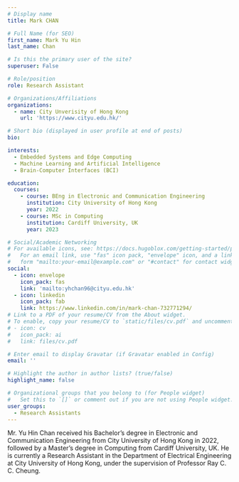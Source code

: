 ```yaml
---
# Display name
title: Mark CHAN

# Full Name (for SEO)
first_name: Mark Yu Hin
last_name: Chan

# Is this the primary user of the site?
superuser: False

# Role/position
role: Research Assistant

# Organizations/Affiliations
organizations:
  - name: City Unverisity of Hong Kong
    url: 'https://www.cityu.edu.hk/'

# Short bio (displayed in user profile at end of posts)
bio: 

interests:
  - Embedded Systems and Edge Computing
  - Machine Learning and Artificial Intelligence
  - Brain-Computer Interfaces (BCI)

education:
  courses:
    - course: BEng in Electronic and Communication Engineering
      institution: City University of Hong Kong 
      year: 2022
    - course: MSc in Computing
      institution: Cardiff University, UK
      year: 2023  

# Social/Academic Networking
# For available icons, see: https://docs.hugoblox.com/getting-started/page-builder/#icons
#   For an email link, use "fas" icon pack, "envelope" icon, and a link in the
#   form "mailto:your-email@example.com" or "#contact" for contact widget.
social:
  - icon: envelope
    icon_pack: fas
    link: 'mailto:yhchan96@cityu.edu.hk'
  - icon: linkedin
    icon_pack: fab
    link: https://www.linkedin.com/in/mark-chan-732771294/    
# Link to a PDF of your resume/CV from the About widget.
# To enable, copy your resume/CV to `static/files/cv.pdf` and uncomment the lines below.
# - icon: cv
#   icon_pack: ai
#   link: files/cv.pdf

# Enter email to display Gravatar (if Gravatar enabled in Config)
email: ''

# Highlight the author in author lists? (true/false)
highlight_name: false

# Organizational groups that you belong to (for People widget)
#   Set this to `[]` or comment out if you are not using People widget.
user_groups:
  - Research Assistants
---
```


Mr. Yu Hin Chan received his Bachelor’s degree in Electronic and Communication Engineering from City University of Hong Kong in 2022, followed by a Master’s degree in Computing from Cardiff University, UK. He is currently a Research Assistant in the Department of Electrical Engineering at City University of Hong Kong, under the supervision of Professor Ray C. C. Cheung.
